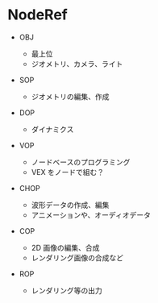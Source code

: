 # NodeRef  





- OBJ  
  - 最上位  
  - ジオメトリ、カメラ、ライト  

- SOP  
  - ジオメトリの編集、作成  

- DOP  
  - ダイナミクス  

- VOP  
  - ノードベースのプログラミング  
  - VEX をノードで組む？  

- CHOP  
  - 波形データの作成、編集  
  - アニメーションや、オーディオデータ  

- COP  
  - 2D 画像の編集、合成  
  - レンダリング画像の合成など  

- ROP  
  - レンダリング等の出力  
